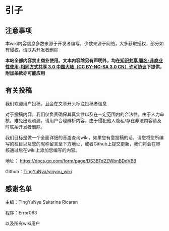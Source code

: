 # 引子

## 注意事项

本wiki内容信息多数来源于开发者编写，少数来源于网络，大多获取授权，部分如有侵权，请联系开发者删除

**本站全部内容禁止商业使用。文本内容除另有声明外，均在[知识共享 署名-非商业性使用-相同方式共享 3.0 中国大陆（CC BY-NC-SA 3.0 CN）许可协议](https://creativecommons.org/licenses/by-nc-sa/3.0/cn/)下提供，附加条款亦可能应用**

## 有关投稿

我们欢迎用户投稿，且会在文章开头标注投稿者信息

对于投稿内容，我们仅负责确保其真实性以及在一定范围内的合法性，由于人力审核，难免出现疏漏，请用户合理辨析内容，由于侵犯他人隐私/存在非法内容请及时联系开发者删除。

我们目标是做一个全面详细的音游查询wiki，如果您有意投稿的话，请您将您所编写的栏目以及您的昵称留言至下方地址，或者Github上提交更新，我们将会在审核通过后在wiki上添加您编写的内容。

地址： https://docs.qq.com/form/page/DS3BTd2ZWbnBDdVBB

Github：[TingYuNya/yinyou_wiki](https://github.com/TingYuNya/yinyou_wiki)

## 感谢名单

主编：TingYuNya  Sakarina  Ricaran

程序：Error063

以及所有wiki用户